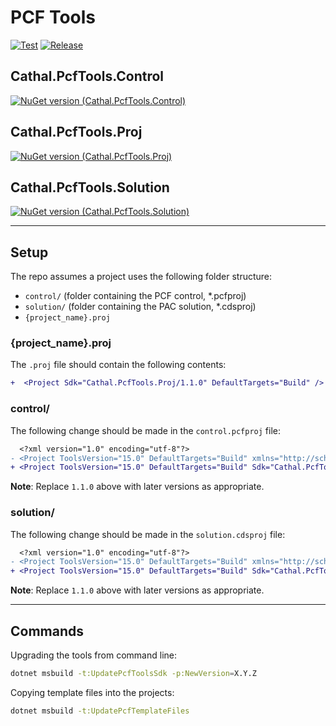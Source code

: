 # PCF Tools
[![Test](https://github.com/cathalnoonan/pcf-tools/actions/workflows/test.yml/badge.svg)](https://github.com/cathalnoonan/pcf-tools/actions/workflows/test.yml) [![Release](https://github.com/cathalnoonan/pcf-tools/actions/workflows/release.yml/badge.svg)](https://github.com/cathalnoonan/pcf-tools/actions/workflows/release.yml)

## Cathal.PcfTools.Control
[![NuGet version (Cathal.PcfTools.Control)](https://img.shields.io/nuget/v/Cathal.PcfTools.Control.svg?style=flat-square&label=NuGet:+Cathal.PcfTools.Control)](https://www.nuget.org/packages/Cathal.PcfTools.Control/)

## Cathal.PcfTools.Proj
[![NuGet version (Cathal.PcfTools.Proj)](https://img.shields.io/nuget/v/Cathal.PcfTools.Proj.svg?style=flat-square&label=NuGet:+Cathal.PcfTools.Proj)](https://www.nuget.org/packages/Cathal.PcfTools.Proj/)

## Cathal.PcfTools.Solution
[![NuGet version (Cathal.PcfTools.Solution)](https://img.shields.io/nuget/v/Cathal.PcfTools.Solution.svg?style=flat-square&label=NuGet:+Cathal.PcfTools.Solution)](https://www.nuget.org/packages/Cathal.PcfTools.Solution/) 

---

## Setup

The repo assumes a project uses the following folder structure:
- `control/` (folder containing the PCF control, *.pcfproj)
- `solution/` (folder containing the PAC solution, *.cdsproj)
- `{project_name}.proj`

### {project_name}.proj

The `.proj` file should contain the following contents:

```diff
+  <Project Sdk="Cathal.PcfTools.Proj/1.1.0" DefaultTargets="Build" />
```

### control/

The following change should be made in the `control.pcfproj` file:

```diff
  <?xml version="1.0" encoding="utf-8"?>
- <Project ToolsVersion="15.0" DefaultTargets="Build" xmlns="http://schemas.microsoft.com/developer/msbuild/2003">
+ <Project ToolsVersion="15.0" DefaultTargets="Build" Sdk="Cathal.PcfTools.Control/1.1.0">
```

**Note**: Replace `1.1.0` above with later versions as appropriate.

### solution/

The following change should be made in the `solution.cdsproj` file:

```diff
  <?xml version="1.0" encoding="utf-8"?>
- <Project ToolsVersion="15.0" DefaultTargets="Build" xmlns="http://schemas.microsoft.com/developer/msbuild/2003">
+ <Project ToolsVersion="15.0" DefaultTargets="Build" Sdk="Cathal.PcfTools.Solution/1.1.0">
```

**Note**: Replace `1.1.0` above with later versions as appropriate.

---

## Commands

Upgrading the tools from command line:
```bash
dotnet msbuild -t:UpdatePcfToolsSdk -p:NewVersion=X.Y.Z
```

Copying template files into the projects:
```bash
dotnet msbuild -t:UpdatePcfTemplateFiles
```

